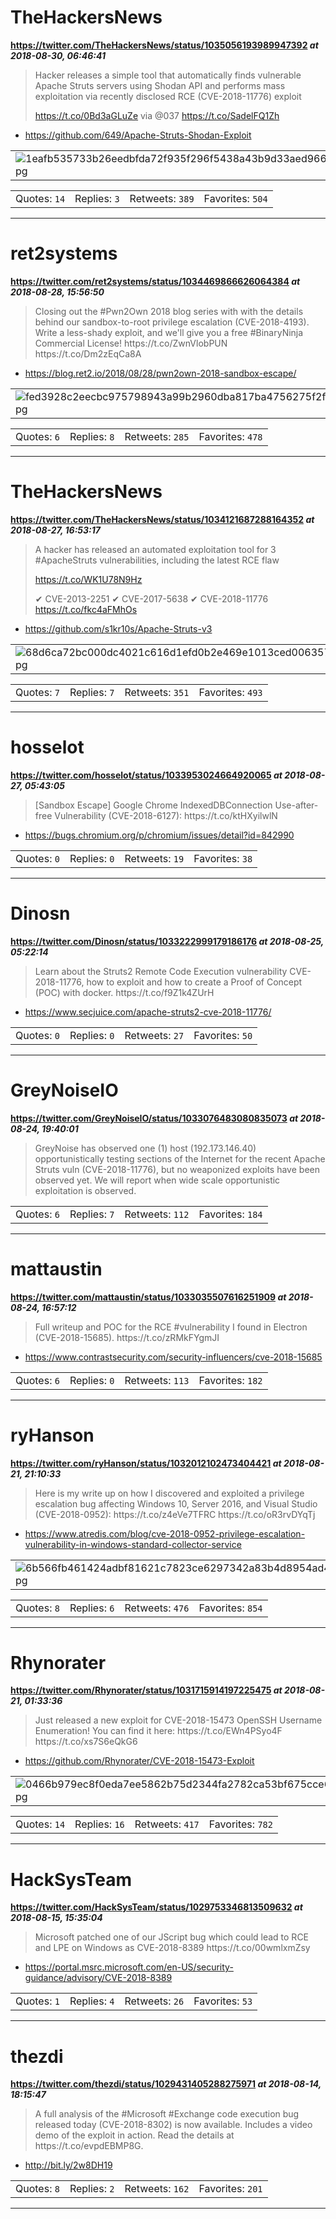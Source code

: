 # TheHackersNews
**https://twitter.com/TheHackersNews/status/1035056193989947392 _at 2018-08-30, 06:46:41_**
<blockquote>
Hacker releases a simple tool that automatically finds vulnerable Apache Struts servers using Shodan API and performs mass exploitation via recently disclosed RCE (CVE-2018-11776) exploit

https://t.co/0Bd3aGLuZe via @037 https://t.co/SadelFQ1Zh
</blockquote>

* https://github.com/649/Apache-Struts-Shodan-Exploit

<table><tr>
<td><img src="pictures/1eafb535733b26eedbfda72f935f296f5438a43b9d33aed966260ae59c8a0a29.jpg" alt="1eafb535733b26eedbfda72f935f296f5438a43b9d33aed966260ae59c8a0a29.jpg"></td>
</table></tr>
<table><tr>
<td>Quotes: <code>14</code></td>
<td>Replies: <code>3</code></td>
<td>Retweets: <code>389</code></td>
<td>Favorites: <code>504</code></td>
</tr></table>

---

# ret2systems
**https://twitter.com/ret2systems/status/1034469866626064384 _at 2018-08-28, 15:56:50_**
<blockquote>
Closing out the #Pwn2Own 2018 blog series with with the details behind our sandbox-to-root privilege escalation (CVE-2018-4193). Write a less-shady exploit, and we'll give you a free #BinaryNinja Commercial License! https://t.co/ZwnVlobPUN https://t.co/Dm2zEqCa8A
</blockquote>

* https://blog.ret2.io/2018/08/28/pwn2own-2018-sandbox-escape/

<table><tr>
<td><img src="pictures/fed3928c2eecbc975798943a99b2960dba817ba4756275f2f5e9e8d0710b8c81.jpg" alt="fed3928c2eecbc975798943a99b2960dba817ba4756275f2f5e9e8d0710b8c81.jpg"></td>
</table></tr>
<table><tr>
<td>Quotes: <code>6</code></td>
<td>Replies: <code>8</code></td>
<td>Retweets: <code>285</code></td>
<td>Favorites: <code>478</code></td>
</tr></table>

---

# TheHackersNews
**https://twitter.com/TheHackersNews/status/1034121687288164352 _at 2018-08-27, 16:53:17_**
<blockquote>
A hacker has released an automated exploitation tool for 3 #ApacheStruts vulnerabilities, including the latest RCE flaw

https://t.co/WK1U78N9Hz

✔ CVE-2013-2251
✔ CVE-2017-5638
✔ CVE-2018-11776 https://t.co/fkc4aFMhOs
</blockquote>

* https://github.com/s1kr10s/Apache-Struts-v3

<table><tr>
<td><img src="pictures/68d6ca72bc000dc4021c616d1efd0b2e469e1013ced00635769e81fec4ab3fe3.jpg" alt="68d6ca72bc000dc4021c616d1efd0b2e469e1013ced00635769e81fec4ab3fe3.jpg"></td>
</table></tr>
<table><tr>
<td>Quotes: <code>7</code></td>
<td>Replies: <code>7</code></td>
<td>Retweets: <code>351</code></td>
<td>Favorites: <code>493</code></td>
</tr></table>

---

# hosselot
**https://twitter.com/hosselot/status/1033953024664920065 _at 2018-08-27, 05:43:05_**
<blockquote>
[Sandbox Escape] Google Chrome IndexedDBConnection Use-after-free Vulnerability (CVE-2018-6127):
https://t.co/ktHXyilwlN
</blockquote>

* https://bugs.chromium.org/p/chromium/issues/detail?id=842990

<table><tr>
<td>Quotes: <code>0</code></td>
<td>Replies: <code>0</code></td>
<td>Retweets: <code>19</code></td>
<td>Favorites: <code>38</code></td>
</tr></table>

---

# Dinosn
**https://twitter.com/Dinosn/status/1033222999179186176 _at 2018-08-25, 05:22:14_**
<blockquote>
Learn about the Struts2 Remote Code Execution vulnerability CVE-2018-11776, how to exploit and how to create a Proof of Concept (POC) with docker. https://t.co/f9Z1k4ZUrH
</blockquote>

* https://www.secjuice.com/apache-struts2-cve-2018-11776/

<table><tr>
<td>Quotes: <code>0</code></td>
<td>Replies: <code>0</code></td>
<td>Retweets: <code>27</code></td>
<td>Favorites: <code>50</code></td>
</tr></table>

---

# GreyNoiseIO
**https://twitter.com/GreyNoiseIO/status/1033076483080835073 _at 2018-08-24, 19:40:01_**
<blockquote>
GreyNoise has observed one (1) host (192.173.146.40) opportunistically testing  sections of the Internet for the recent Apache Struts vuln (CVE-2018-11776), but no weaponized exploits have been observed yet. We will report when wide scale opportunistic exploitation is observed.
</blockquote>

<table><tr>
<td>Quotes: <code>6</code></td>
<td>Replies: <code>7</code></td>
<td>Retweets: <code>112</code></td>
<td>Favorites: <code>184</code></td>
</tr></table>

---

# mattaustin
**https://twitter.com/mattaustin/status/1033035507616251909 _at 2018-08-24, 16:57:12_**
<blockquote>
Full writeup and POC for the RCE #vulnerability I found in Electron (CVE-2018-15685). 
https://t.co/zRMkFYgmJI
</blockquote>

* https://www.contrastsecurity.com/security-influencers/cve-2018-15685

<table><tr>
<td>Quotes: <code>6</code></td>
<td>Replies: <code>0</code></td>
<td>Retweets: <code>113</code></td>
<td>Favorites: <code>182</code></td>
</tr></table>

---

# ryHanson
**https://twitter.com/ryHanson/status/1032012102473404421 _at 2018-08-21, 21:10:33_**
<blockquote>
Here is my write up on how I discovered and exploited a privilege escalation bug affecting Windows 10, Server 2016, and Visual Studio (CVE-2018-0952): https://t.co/z4eVe7TFRC https://t.co/oR3rvDYqTj
</blockquote>

* https://www.atredis.com/blog/cve-2018-0952-privilege-escalation-vulnerability-in-windows-standard-collector-service

<table><tr>
<td><img src="pictures/6b566fb461424adbf81621c7823ce6297342a83b4d8954ad477e1fabc57b4325.jpg" alt="6b566fb461424adbf81621c7823ce6297342a83b4d8954ad477e1fabc57b4325.jpg"></td>
</table></tr>
<table><tr>
<td>Quotes: <code>8</code></td>
<td>Replies: <code>6</code></td>
<td>Retweets: <code>476</code></td>
<td>Favorites: <code>854</code></td>
</tr></table>

---

# Rhynorater
**https://twitter.com/Rhynorater/status/1031715914197225475 _at 2018-08-21, 01:33:36_**
<blockquote>
Just released a new exploit for CVE-2018-15473 OpenSSH Username Enumeration! You can find it here: https://t.co/EWn4PSyo4F https://t.co/xs7S6eQkG6
</blockquote>

* https://github.com/Rhynorater/CVE-2018-15473-Exploit

<table><tr>
<td><img src="pictures/0466b979ec8f0eda7ee5862b75d2344fa2782ca53bf675cce68613307315ea4c.jpg" alt="0466b979ec8f0eda7ee5862b75d2344fa2782ca53bf675cce68613307315ea4c.jpg"></td>
</table></tr>
<table><tr>
<td>Quotes: <code>14</code></td>
<td>Replies: <code>16</code></td>
<td>Retweets: <code>417</code></td>
<td>Favorites: <code>782</code></td>
</tr></table>

---

# HackSysTeam
**https://twitter.com/HackSysTeam/status/1029753346813509632 _at 2018-08-15, 15:35:04_**
<blockquote>
Microsoft patched one of our JScript bug which could lead to RCE and LPE on Windows as CVE-2018-8389
https://t.co/00wmlxmZsy
</blockquote>

* https://portal.msrc.microsoft.com/en-US/security-guidance/advisory/CVE-2018-8389

<table><tr>
<td>Quotes: <code>1</code></td>
<td>Replies: <code>4</code></td>
<td>Retweets: <code>26</code></td>
<td>Favorites: <code>53</code></td>
</tr></table>

---

# thezdi
**https://twitter.com/thezdi/status/1029431405288275971 _at 2018-08-14, 18:15:47_**
<blockquote>
A full analysis of the #Microsoft #Exchange code execution bug released today (CVE-2018-8302) is now available. Includes a video demo of the exploit in action. Read the details at https://t.co/evpdEBMP8G.
</blockquote>

* http://bit.ly/2w8DH19

<table><tr>
<td>Quotes: <code>8</code></td>
<td>Replies: <code>2</code></td>
<td>Retweets: <code>162</code></td>
<td>Favorites: <code>201</code></td>
</tr></table>

---

